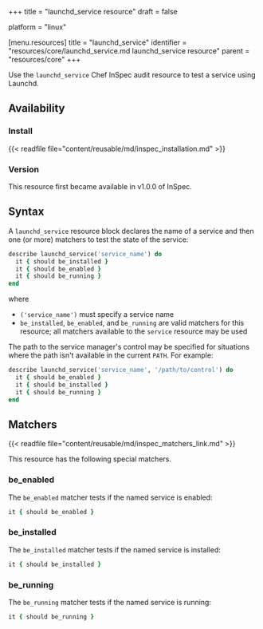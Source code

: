 +++
title = "launchd_service resource"
draft = false

platform = "linux"

[menu.resources]
    title = "launchd_service"
    identifier = "resources/core/launchd_service.md launchd_service resource"
    parent = "resources/core"
+++

Use the `launchd_service` Chef InSpec audit resource to test a service using Launchd.

## Availability

### Install

{{< readfile file="content/reusable/md/inspec_installation.md" >}}

### Version

This resource first became available in v1.0.0 of InSpec.

## Syntax

A `launchd_service` resource block declares the name of a service and then one (or more) matchers to test the state of the service:

```ruby
describe launchd_service('service_name') do
  it { should be_installed }
  it { should be_enabled }
  it { should be_running }
end
```

where

- `('service_name')` must specify a service name
- `be_installed`, `be_enabled`, and `be_running` are valid matchers for this resource; all matchers available to the `service` resource may be used

The path to the service manager's control may be specified for situations where the path isn't available in the current `PATH`. For example:

```ruby
describe launchd_service('service_name', '/path/to/control') do
  it { should be_enabled }
  it { should be_installed }
  it { should be_running }
end
```

## Matchers

{{< readfile file="content/reusable/md/inspec_matchers_link.md" >}}

This resource has the following special matchers.

### be_enabled

The `be_enabled` matcher tests if the named service is enabled:

```ruby
it { should be_enabled }
```

### be_installed

The `be_installed` matcher tests if the named service is installed:

```ruby
it { should be_installed }
```

### be_running

The `be_running` matcher tests if the named service is running:

```ruby
it { should be_running }
```
